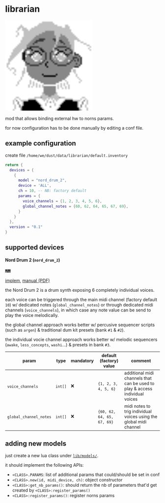 # librarian

<img src="./rsc/img/librarian.png" width="285" height="295">

mod that allows binding external hw to norns params.

for now configuration has to be done manually by editing a conf file.


## example configuration

create file `/home/we/dust/data/librarian/default.inventory`

```lua
return {
  devices = {
    {
      model = "nord_drum_2",
      device = 'ALL',
      ch = 10, -- NB: factory default
      params = {
        voice_channels = {1, 2, 3, 4, 5, 6},
        global_channel_notes = {60, 62, 64, 65, 67, 69},
      }
    }
  },
  version = "0.1"
}
```


## supported devices

#### Nord Drum 2 (`nord_drum_2`)

![](./rsc/img/device/nord_drum_2.png)

[implem](./lib/models/nord_drum_2.lua), [manual (PDF)](https://www.nordkeyboards.com/sites/default/files/files/downloads/manuals/nord-drum-2/Nord%20Drum%202%20English%20User%20Manual%20v3.0x%20Edition%20F.pdf)

the Nord Drum 2 is a drum synth exposing 6 completely individual voices.

each voice can be triggered through the main midi channel (factory default `10`) w/ dedicated notes (`global_channel_notes`) or through dedicated midi channels (`voice_channels`), in which case any note value can be send to play the voice melodically.

the global channel approach works better w/ percusive sequencer scripts (such as `argen`) & traditional dum kit presets (bank `#1` & `#2`).

the individual vocie channel approach works better w/ melodic sequencers (`awake`, `less_concepts`, `washi`...) & presets in bank `#3`.


| param                  | type    | mandatory | default (factory) value    | comment                                                                      |
|------------------------|---------|-----------|----------------------------|------------------------------------------------------------------------------|
| `voice_channels`       | `int[]` | :x:       | `{1, 2, 3, 4, 5, 6}`       | additional midi channels that can be used to play & access individual voices |
| `global_channel_notes` | `int[]` | :x:       | `{60, 62, 64, 65, 67, 69}` | midi notes to trig individual voices using the global midi channel           |


## adding new models

just create a new lua class under [`lib/models/`](./lib/models/).

it should implement the following APIs:
- `<CLASS>.PARAMS`: list of additional params that could/should be set in conf
- `<CLASS>.new(id, midi_device, ch)`: object constructor
- `<CLASS>:get_nb_params()`: should return the nb of parameters that'd get created by `<CLASS>:register_params()`
- `<CLASS>:register_params()`: register norns params
